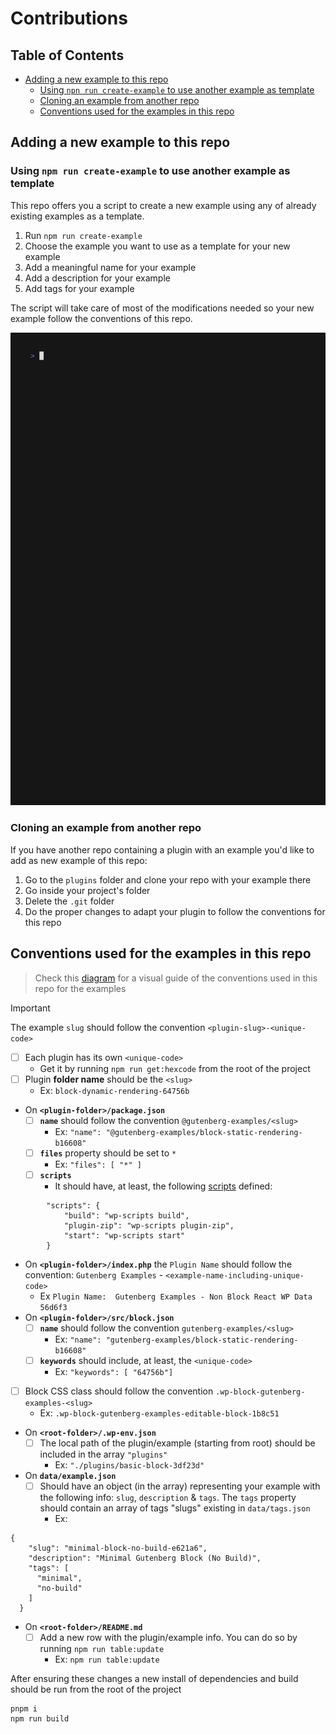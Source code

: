 # Contributions

## Table of Contents

- [Adding a new example to this repo](#adding-a-new-example-to-this-repo)
  - [Using `npn run create-example` to use another example as template](#using-npn-run-create-example-to-use-another-example-as-template)
  - [Cloning an example from another repo](#cloning-an-example-from-another-repo)
  - [Conventions used for the examples in this repo ](#conventions-used-for-the-examples-in-this-repo)

## Adding a new example to this repo

### Using `npm run create-example` to use another example as template

This repo offers you a script to create a new example using any of already existing examples as a template.

1. Run `npm run create-example`
1. Choose the example you want to use as a template for your new example
1. Add a meaningful name for your example
1. Add a description for your example
1. Add tags for your example

The script will take care of most of the modifications needed so your new example follow the conventions of this repo.

<img src="./assets/cli/create-example.gif">

### Cloning an example from another repo

If you have another repo containing a plugin with an example you'd like to add as new example of this repo:

1. Go to the `plugins` folder and clone your repo with your example there
1. Go inside your project's folder
1. Delete the `.git` folder
1. Do the proper changes to adapt your plugin to follow the conventions for this repo

## Conventions used for the examples in this repo

> Check this [diagram](https://excalidraw.com/#json=apQs7adCZz7h45IayXAA5,k_i_h_XO_sixg7m1ev-2EA) for a visual guide of the conventions used in this repo for the examples

> [!IMPORTANT]
> The example `slug` should follow the convention `<plugin-slug>-<unique-code>`

- [ ] Each plugin has its own `<unique-code>`
  - Get it by running `npm run get:hexcode` from the root of the project
- [ ] Plugin **folder name** should be the `<slug>`
  - Ex: `block-dynamic-rendering-64756b`
- On **`<plugin-folder>/package.json`**
  - [ ] **`name`** should follow the convention `@gutenberg-examples/<slug>`
    - Ex: `"name": "@gutenberg-examples/block-static-rendering-b16608"`
  - [ ] **`files`** property should be set to `*`
    - Ex: `"files": [ "*" ]`
  - [ ] **`scripts`**
    - It should have, at least, the following [scripts](https://developer.wordpress.org/block-editor/reference-guides/packages/packages-scripts/) defined:

```
        "scripts": {
            "build": "wp-scripts build",
            "plugin-zip": "wp-scripts plugin-zip",
            "start": "wp-scripts start"
        }
```

- On **`<plugin-folder>/index.php`** the `Plugin Name` should follow the convention: `Gutenberg Examples` - `<example-name-including-unique-code>`
  - Ex `Plugin Name:  Gutenberg Examples - Non Block React WP Data 56d6f3`
- On **`<plugin-folder>/src/block.json`**
  - [ ] **`name`** should follow the convention `gutenberg-examples/<slug>`
    - Ex: `"name": "gutenberg-examples/block-static-rendering-b16608"`
  - [ ] **`keywords`** should include, at least, the `<unique-code>`
    - Ex: `"keywords": [ "64756b"]`
- [ ] Block CSS class should follow the convention `.wp-block-gutenberg-examples-<slug>`
  - Ex: `.wp-block-gutenberg-examples-editable-block-1b8c51`
- On **`<root-folder>/.wp-env.json`**
  - [ ] The local path of the plugin/example (starting from root) should be included in the array `"plugins"`
    - Ex: `"./plugins/basic-block-3df23d"`
- On **`data/example.json`**
  - [ ] Should have an object (in the array) representing your example with the following info: `slug`, `description` & `tags`. The `tags` property should contain an array of tags "slugs" existing in `data/tags.json`
    - Ex:

```
{
    "slug": "minimal-block-no-build-e621a6",
    "description": "Minimal Gutenberg Block (No Build)",
    "tags": [
      "minimal",
      "no-build"
    ]
  }
```

- On **`<root-folder>/README.md`**
  - [ ] Add a new row with the plugin/example info. You can do so by running `npm run table:update`
    - Ex: `npm run table:update`

After ensuring these changes a new install of dependencies and build should be run from the root of the project

```
pnpm i
npm run build
```
